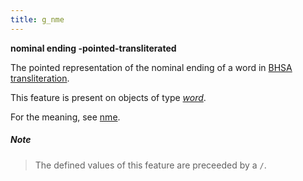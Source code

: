```yaml
---
title: g_nme
---
```


**nominal ending -pointed-transliterated**


The pointed representation of the nominal ending of a word in
[BHSA transliteration]({{tfd}}/Writing/Hebrew.html).

This feature is present on objects of type [*word*](otype).

For the meaning, see [nme](nme).

##### Note
> The defined values of this feature are preceeded by a `/`.

